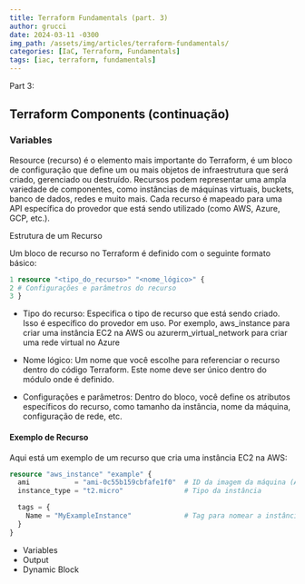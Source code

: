 ```yaml
---
title: Terraform Fundamentals (part. 3)
author: grucci
date: 2024-03-11 -0300
img_path: /assets/img/articles/terraform-fundamentals/
categories: [IaC, Terraform, Fundamentals]
tags: [iac, terraform, fundamentals]
---
```


Part 3:

## Terraform Components (continuação)

### Variables

Resource (recurso) é o elemento mais importante do Terraform, é um bloco de configuração que define um ou mais objetos de infraestrutura que será criado, gerenciado ou destruído. Recursos podem representar uma ampla variedade de componentes, como instâncias de máquinas virtuais, buckets, banco de dados, redes e muito mais. Cada recurso é mapeado para uma API específica do provedor que está sendo utilizado (como AWS, Azure, GCP, etc.). 

Estrutura de um Recurso

Um bloco de recurso no Terraform é definido com o seguinte formato básico:

```main.tf
1 resource "<tipo_do_recurso>" "<nome_lógico>" {
2 # Configurações e parâmetros do recurso
3 }
```

* Tipo do recurso: Especifica o tipo de recurso que está sendo criado. Isso é específico do provedor em uso. Por exemplo, aws_instance para criar uma instância EC2 na AWS ou azurerm_virtual_network para criar uma rede virtual no Azure

* Nome lógico: Um nome que você escolhe para referenciar o recurso dentro do código Terraform. Este nome deve ser único dentro do módulo onde é definido.

* Configurações e parâmetros: Dentro do bloco, você define os atributos específicos do recurso, como tamanho da instância, nome da máquina, configuração de rede, etc.

#### Exemplo de Recurso

Aqui está um exemplo de um recurso que cria uma instância EC2 na AWS:

``` main.tf
resource "aws_instance" "example" {
  ami           = "ami-0c55b159cbfafe1f0"  # ID da imagem da máquina (AMI)
  instance_type = "t2.micro"               # Tipo da instância

  tags = {
    Name = "MyExampleInstance"             # Tag para nomear a instância
  }
}
```
- Variables
- Output
- Dynamic Block

